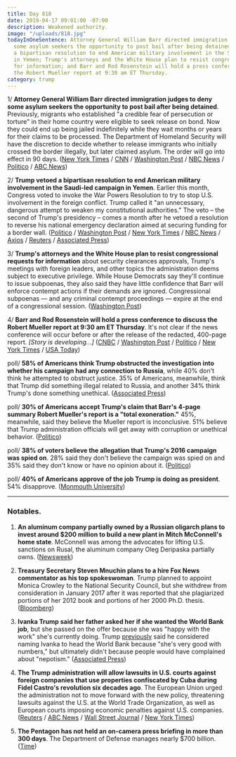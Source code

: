 ```yaml
---
title: Day 818
date: 2019-04-17 09:01:00 -07:00
description: Weakened authority.
image: "/uploads/818.jpg"
todayInOneSentence: Attorney General William Barr directed immigration judges to deny
  some asylum seekers the opportunity to post bail after being detained; Trump vetoed
  a bipartisan resolution to end American military involvement in the Saudi-led campaign
  in Yemen; Trump's attorneys and the White House plan to resist congressional requests
  for information; and Barr and Rod Rosenstein will hold a press conference to discuss
  the Robert Mueller report at 9:30 am ET Thursday.
category: trump
---
```


1/ **Attorney General William Barr directed immigration judges to deny some asylum seekers the opportunity to post bail after being detained**. Previously, migrants who established "a credible fear of persecution or torture" in their home country were eligible to seek release on bond. Now they could end up being jailed indefinitely while they wait months or years for their claims to be processed. The Department of Homeland Security will have the discretion to decide whether to release immigrants who initially crossed the border illegally, but later claimed asylum. The order will go into effect in 90 days. ([New York Times](https://www.nytimes.com/2019/04/16/us/politics/barr-asylum-bail.html) / [CNN](https://www.cnn.com/2019/04/16/politics/barr-immigration-ruling-reversal/index.html) / [Washington Post](https://www.washingtonpost.com/nation/2019/04/17/reversal-barr-withhold-bail-asylum-seekers-latest-border-crackdown/) / [NBC News](https://www.nbcnews.com/politics/immigration/ruling-attorney-general-barr-means-thousands-more-migrants-may-wait-n995246) / [Politico](https://www.politico.com/story/2019/04/16/doj-bonds-asylum-seekers-1362789) / [ABC News](https://abcnews.go.com/Politics/attorney-general-barr-asylum-seekers-held-bail/story?id=62452869))

2/ **Trump vetoed a bipartisan resolution to end American military involvement in the Saudi-led campaign in Yemen**. Earlier this month, Congress voted to invoke the War Powers Resolution to try to stop U.S. involvement in the foreign conflict. Trump called it "an unnecessary, dangerous attempt to weaken my constitutional authorities." The veto – the second of Trump's presidency – comes a month after he vetoed a resolution to reverse his national emergency declaration aimed at securing funding for a border wall. ([Politico](https://www.politico.com/story/2019/04/16/trump-vetoes-resolution-yemen-civil-war-1278627) / [Washington Post](https://www.washingtonpost.com/politics/trump-vetoes-resolution-to-end-us-participation-in-yemens-civil-war/2019/04/16/0fabc312-60a1-11e9-bfad-36a7eb36cb60_story.html) / [New York Times](https://www.nytimes.com/2019/04/16/us/politics/trump-veto-yemen.html) / [NBC News](https://www.nbcnews.com/news/world/trump-vetoes-measure-end-u-s-involvement-yemen-war-n995281) / [Axios](https://www.axios.com/trump-vetoes-resolution-asking-end-us-involvement-yemen-56dce5b1-eac5-4198-b7b1-b3b1a1edb7cb.html) / [Reuters](https://www.reuters.com/article/us-usa-saudi-yemen-idUSKCN1RS2GH) / [Associated Press](https://apnews.com/1b17cee217b344d8a3a03642139fb606))

3/ **Trump's attorneys and the White House plan to resist congressional requests for information** about security clearances approvals, Trump's meetings with foreign leaders, and other topics the administration deems subject to executive privilege. While House Democrats say they'll continue to issue subpoenas, they also said they have little confidence that Barr will enforce contempt actions if their demands are ignored. Congressional subpoenas — and any criminal contempt proceedings — expire at the end of a congressional session. ([Washington Post](https://www.washingtonpost.com/politics/trump-moves-to-resist-house-inquiries-setting-up-fight-over-congressional-subpoena-powers/2019/04/16/49f4c75c-6057-11e9-9412-daf3d2e67c6d_story.html))

4/ **Barr and Rod Rosenstein will hold a press conference to discuss the Robert Mueller report at 9:30 am ET Thursday**. It's not clear if the news conference will occur before or after the release of the redacted, 400-page report. *\[Story is developing...\]* ([CNBC](https://www.cnbc.com/2019/04/17/attorney-general-william-barr-will-hold-a-press-conference-to-discuss-mueller-report-at-930-am-et-thursday.html) / [Washington Post](https://www.washingtonpost.com/world/national-security/attorney-general-plans-news-conference-to-discuss-mueller-report/2019/04/17/f5ca1cc6-6138-11e9-9ff2-abc984dc9eec_story.html) / [Politico](https://www.politico.com/story/2019/04/17/mueller-report-reaction-trump-1279886) / [New York Times](https://www.nytimes.com/2019/04/17/us/politics/william-barr-press-conference.html) / [USA Today](https://www.usatoday.com/story/news/politics/2019/04/17/mueller-report-ag-barr-hold-news-conference-thursday/3500646002/))

poll/ **58% of Americans think Trump obstructed the investigation into whether his campaign had any connection to Russia**, while 40% don't think he attempted to obstruct justice. 35% of Americans, meanwhile, think that Trump did something illegal related to Russia, and another 34% think Trump's done something unethical. ([Associated Press](https://apnews.com/a56660acd9b740658a83fba373cbfae1))

poll/ **30% of Americans accept Trump's claim that Barr's 4-page summary Robert Mueller's report is a "total exoneration."** 45%, meanwhile, said they believe the Mueller report is inconclusive. 51% believe that Trump administration officials will get away with corruption or unethical behavior. ([Politico](https://www.politico.com/story/2019/04/17/poll-trump-mueller-1278230))

poll/ **38% of voters believe the allegation that Trump's 2016 campaign was spied on**. 28% said they don't believe the campaign was spied on and 35% said they don't know or have no opinion about it. ([Politico](https://www.politico.com/story/2019/04/17/trump-campaign-spy-poll-1278233))

poll/ **40% of Americans approve of the job Trump is doing as president**. 54% disapprove. ([Monmouth University](https://www.monmouth.edu/polling-institute/reports/monmouthpoll_us_041719/))

---

### Notables.

1. **An aluminum company partially owned by a Russian oligarch plans to invest around $200 million to build a new plant in Mitch McConnell's home state**. McConnell was among the advocates for lifting U.S. sanctions on Rusal, the aluminum company Oleg Deripaska partially owns. ([Newsweek](https://www.newsweek.com/company-russian-oligarch-millions-aluminum-plant-mitch-mcconnell-1397061))

2. **Treasury Secretary Steven Mnuchin plans to a hire Fox News commentator as his top spokeswoman**. Trump planned to appoint Monica Crowley to the National Security Council, but she withdrew from consideration in January 2017 after it was reported that she plagiarized portions of her 2012 book and portions of her 2000 Ph.D. thesis. ([Bloomberg](https://www.bloomberg.com/news/articles/2019-04-17/mnuchin-is-said-to-plan-to-hire-fox-commentator-as-spokeswoman))

3. **Ivanka Trump said her father asked her if she wanted the World Bank job**, but she passed on the offer because she was "happy with the work" she's currently doing. Trump [previously](https://whatthefuckjusthappenedtoday.com/2019/04/12/day-813/) said he considered naming Ivanka to head the World Bank because "she's very good with numbers," but ultimately didn't because people would have complained about "nepotism." ([Associated Press](https://apnews.com/f2e7202bec644e80a634c0e8d047c7a4))

4. **The Trump administration will allow lawsuits in U.S. courts against foreign companies that use properties confiscated by Cuba during Fidel Castro's revolution six decades ago**. The European Union urged the administration not to move forward with the new policy, threatening lawsuits against the U.S. at the World Trade Organization, as well as European courts imposing economic penalties against U.S. companies. ([Reuters](https://www.reuters.com/article/us-usa-cuba/in-major-shift-trump-to-allow-lawsuits-against-foreign-firms-in-cuba-idUSKCN1RS1VY) / [ABC News](https://abcnews.go.com/Politics/upping-pressure-cuba-trump-admin-lawsuits-companies-confiscated/story?id=62455434) / [Wall Street Journal](https://www.wsj.com/articles/new-u-s-policy-on-cuba-sanctions-threatens-eu-ties-11555421835) / [New York Times](https://www.nytimes.com/2019/04/16/us/politics/trump-cuba-lawsuits.html))

5. **The Pentagon has not held an on-camera press briefing in more than 300 days**. The Department of Defense manages nearly $700 billion. ([Time](http://time.com/5571643/pentagon-press-briefings/))